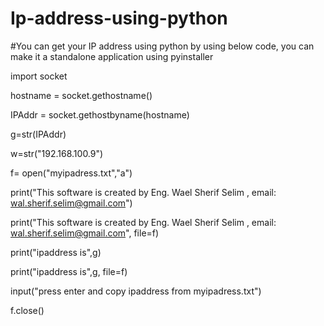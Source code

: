 # Ip-address-using-python
#You can get your IP address using python by using below code, you can make it a standalone application using pyinstaller

import socket

hostname = socket.gethostname()    

IPAddr = socket.gethostbyname(hostname)  

g=str(IPAddr)

w=str("192.168.100.9")

f= open("myipadress.txt","a")

print("This software is created by Eng. Wael Sherif Selim , email: wal.sherif.selim@gmail.com")

print("This software is created by Eng. Wael Sherif Selim , email: wal.sherif.selim@gmail.com", file=f)

print("ipaddress is",g)

print("ipaddress is",g, file=f)

input("press enter and copy ipaddress from myipadress.txt")

f.close()  

